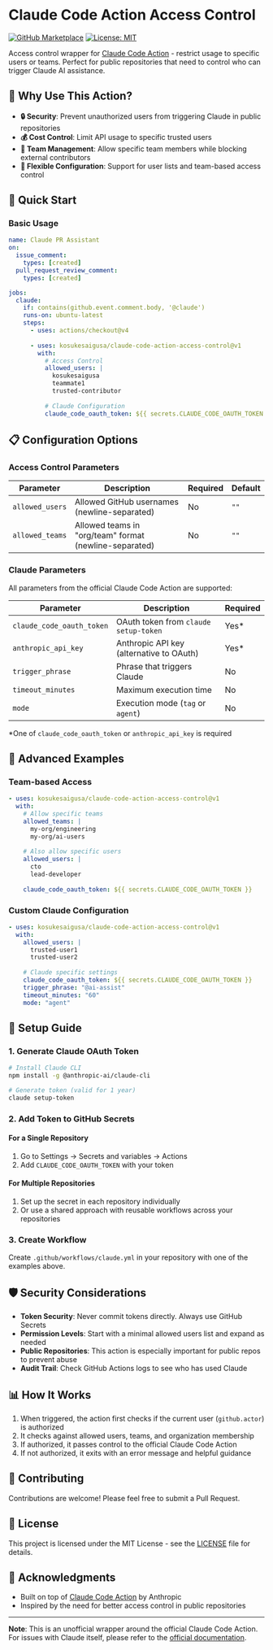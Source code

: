 # Claude Code Action Access Control

[![GitHub Marketplace](https://img.shields.io/badge/Marketplace-Claude%20Code%20Action%20Access%20Control-blue?logo=github)](https://github.com/marketplace/actions/claude-code-action-access-control)
[![License: MIT](https://img.shields.io/badge/License-MIT-yellow.svg)](https://opensource.org/licenses/MIT)

Access control wrapper for [Claude Code Action](https://github.com/anthropics/claude-code-action) - restrict usage to specific users or teams. Perfect for public repositories that need to control who can trigger Claude AI assistance.

## 🎯 Why Use This Action?

- **🔒 Security**: Prevent unauthorized users from triggering Claude in public repositories
- **💰 Cost Control**: Limit API usage to specific trusted users
- **👥 Team Management**: Allow specific team members while blocking external contributors
- **🎨 Flexible Configuration**: Support for user lists and team-based access control

## 🚀 Quick Start

### Basic Usage

```yaml
name: Claude PR Assistant
on:
  issue_comment:
    types: [created]
  pull_request_review_comment:
    types: [created]

jobs:
  claude:
    if: contains(github.event.comment.body, '@claude')
    runs-on: ubuntu-latest
    steps:
      - uses: actions/checkout@v4
      
      - uses: kosukesaigusa/claude-code-action-access-control@v1
        with:
          # Access Control
          allowed_users: |
            kosukesaigusa
            teammate1
            trusted-contributor
          
          # Claude Configuration
          claude_code_oauth_token: ${{ secrets.CLAUDE_CODE_OAUTH_TOKEN }}
```

## 📋 Configuration Options

### Access Control Parameters

| Parameter | Description | Required | Default |
|-----------|-------------|----------|---------|
| `allowed_users` | Allowed GitHub usernames (newline-separated) | No | `""` |
| `allowed_teams` | Allowed teams in "org/team" format (newline-separated) | No | `""` |

### Claude Parameters

All parameters from the official Claude Code Action are supported:

| Parameter | Description | Required |
|-----------|-------------|----------|
| `claude_code_oauth_token` | OAuth token from `claude setup-token` | Yes* |
| `anthropic_api_key` | Anthropic API key (alternative to OAuth) | Yes* |
| `trigger_phrase` | Phrase that triggers Claude | No |
| `timeout_minutes` | Maximum execution time | No |
| `mode` | Execution mode (`tag` or `agent`) | No |

*One of `claude_code_oauth_token` or `anthropic_api_key` is required

## 🎨 Advanced Examples

### Team-based Access

```yaml
- uses: kosukesaigusa/claude-code-action-access-control@v1
  with:
    # Allow specific teams
    allowed_teams: |
      my-org/engineering
      my-org/ai-users
    
    # Also allow specific users
    allowed_users: |
      cto
      lead-developer
    
    claude_code_oauth_token: ${{ secrets.CLAUDE_CODE_OAUTH_TOKEN }}
```

### Custom Claude Configuration

```yaml
- uses: kosukesaigusa/claude-code-action-access-control@v1
  with:
    allowed_users: |
      trusted-user1
      trusted-user2
    
    # Claude specific settings
    claude_code_oauth_token: ${{ secrets.CLAUDE_CODE_OAUTH_TOKEN }}
    trigger_phrase: "@ai-assist"
    timeout_minutes: "60"
    mode: "agent"
```

## 🔧 Setup Guide

### 1. Generate Claude OAuth Token

```bash
# Install Claude CLI
npm install -g @anthropic-ai/claude-cli

# Generate token (valid for 1 year)
claude setup-token
```

### 2. Add Token to GitHub Secrets

#### For a Single Repository

1. Go to Settings → Secrets and variables → Actions
2. Add `CLAUDE_CODE_OAUTH_TOKEN` with your token

#### For Multiple Repositories

1. Set up the secret in each repository individually
2. Or use a shared approach with reusable workflows across your repositories

### 3. Create Workflow

Create `.github/workflows/claude.yml` in your repository with one of the examples above.

## 🛡️ Security Considerations

- **Token Security**: Never commit tokens directly. Always use GitHub Secrets
- **Permission Levels**: Start with a minimal allowed users list and expand as needed
- **Public Repositories**: This action is especially important for public repos to prevent abuse
- **Audit Trail**: Check GitHub Actions logs to see who has used Claude

## 📊 How It Works

1. When triggered, the action first checks if the current user (`github.actor`) is authorized
2. It checks against allowed users, teams, and organization membership
3. If authorized, it passes control to the official Claude Code Action
4. If not authorized, it exits with an error message and helpful guidance

## 🤝 Contributing

Contributions are welcome! Please feel free to submit a Pull Request.

## 📄 License

This project is licensed under the MIT License - see the [LICENSE](LICENSE) file for details.

## 🙏 Acknowledgments

- Built on top of [Claude Code Action](https://github.com/anthropics/claude-code-action) by Anthropic
- Inspired by the need for better access control in public repositories

---

**Note**: This is an unofficial wrapper around the official Claude Code Action. For issues with Claude itself, please refer to the [official documentation](https://docs.anthropic.com/claude/docs/claude-code).
